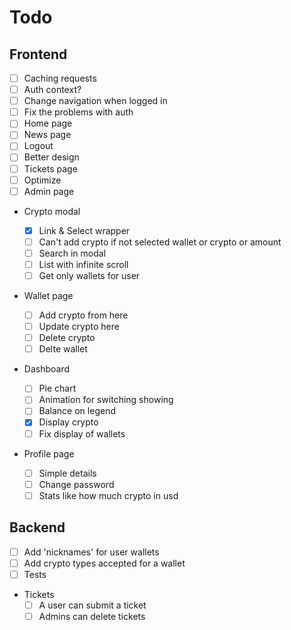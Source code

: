 # Todo

## Frontend

- [ ] Caching requests
- [ ] Auth context?
- [ ] Change navigation when logged in
- [ ] Fix the problems with auth
- [ ] Home page
- [ ] News page
- [ ] Logout
- [ ] Better design
- [ ] Tickets page
- [ ] Optimize
- [ ] Admin page

- Crypto modal

  - [x] Link & Select wrapper
  - [ ] Can't add crypto if not selected wallet or crypto or amount
  - [ ] Search in modal
  - [ ] List with infinite scroll
  - [ ] Get only wallets for user

- Wallet page

  - [ ] Add crypto from here
  - [ ] Update crypto here
  - [ ] Delete crypto
  - [ ] Delte wallet

- Dashboard

  - [ ] Pie chart
  - [ ] Animation for switching showing
  - [ ] Balance on legend
  - [x] Display crypto
  - [ ] Fix display of wallets

- Profile page
  - [ ] Simple details
  - [ ] Change password
  - [ ] Stats like how much crypto in usd

## Backend

- [ ] Add 'nicknames' for user wallets
- [ ] Add crypto types accepted for a wallet
- [ ] Tests

- Tickets
  - [ ] A user can submit a ticket
  - [ ] Admins can delete tickets
